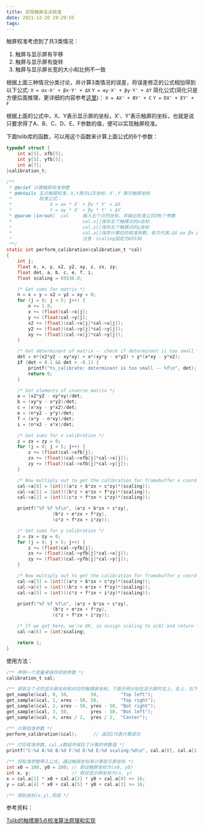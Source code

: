 ```yaml
---
title: 实现触屏五点校准
date: 2021-12-20 19:29:55
tags:
---
```


触屏校准考虑到了共3类情况：
1. 触屏与显示屏有平移
2. 触屏与显示屏有旋转
3. 触屏与显示屏长宽的大小和比例不一致

根据上面三种情况分类讨论，并计算3类情况的误差，将误差修正的公式相加得到以下公式:
`X = αx·X' + βx·Y' + ΔX`
`Y = αy·X' + βy·Y' + ΔY`
简化公式(简化只是方便后面推理，更详细的内容参考[这里](https://blog.csdn.net/witnessiz/article/details/104741588?spm=1001.2101.3001.6650.4&utm_medium=distribute.pc_relevant.none-task-blog-2%7Edefault%7ECTRLIST%7Edefault-4.no_search_link&depth_1-utm_source=distribute.pc_relevant.none-task-blog-2%7Edefault%7ECTRLIST%7Edefault-4.no_search_link))：
`X = AX' + BY' + C`
`Y = DX' + EY' + F`

根据上面的公式中，X、Y表示显示屏的坐标，X'、Y'表示触屏的坐标，也就是说只要求得了A、B、C、D、E、F参数的值，便可以实现触屏校准。

下面tslib库的函数，可以用这个函数来计算上面公式的6个参数：
```c
typedef struct {
	int x[5], xfb[5];
	int y[5], yfb[5];
	int a[7];
}calibration_t;

/**
 * @brief 计算触屏校准参数 
 * @details 五点触摸校准，X,Y表示LCD坐标，X',Y'表示触屏坐标
 *          校准公式：
 *              X = αx * X' + βx * Y' + ΔX
 *              Y = αy * X' + βy * Y' + ΔY
 * @param [in/out]  cal     输入五个点的坐标，并输出校准公式的6个参数
 *                          cal.x[]保存五个触摸点的x坐标
 *                          cal.y[]保存五个触摸点的y坐标
 *                          cal.a[]保存计算后的校准参数，依次代表:ΔX αx βx ΔY αy βy scaling
 *                          注意：scaling固定为65536
 **/
static int perform_calibration(calibration_t *cal)
{
	int j;
	float n, x, y, x2, y2, xy, z, zx, zy;
	float det, a, b, c, e, f, i;
	float scaling = 65536.0;

	/* Get sums for matrix */
	n = x = y = x2 = y2 = xy = 0;
	for (j = 0; j < 5; j++) {
		n += 1.0;
		x += (float)cal->x[j];
		y += (float)cal->y[j];
		x2 += (float)(cal->x[j]*cal->x[j]);
		y2 += (float)(cal->y[j]*cal->y[j]);
		xy += (float)(cal->x[j]*cal->y[j]);
	}

	/* Get determinant of matrix -- check if determinant is too small */
	det = n*(x2*y2 - xy*xy) + x*(xy*y - x*y2) + y*(x*xy - y*x2);
	if (det < 0.1 && det > -0.1) {
		printf("ts_calibrate: determinant is too small -- %f\n", det);
		return 0;
	}

	/* Get elements of inverse matrix */
	a = (x2*y2 - xy*xy)/det;
	b = (xy*y - x*y2)/det;
	c = (x*xy - y*x2)/det;
	e = (n*y2 - y*y)/det;
	f = (x*y - n*xy)/det;
	i = (n*x2 - x*x)/det;

	/* Get sums for x calibration */
	z = zx = zy = 0;
	for (j = 0; j < 5; j++) {
		z += (float)cal->xfb[j];
		zx += (float)(cal->xfb[j]*cal->x[j]);
		zy += (float)(cal->xfb[j]*cal->y[j]);
	}

	/* Now multiply out to get the calibration for framebuffer x coord */
	cal->a[0] = (int)((a*z + b*zx + c*zy)*(scaling));
	cal->a[1] = (int)((b*z + e*zx + f*zy)*(scaling));
	cal->a[2] = (int)((c*z + f*zx + i*zy)*(scaling));

	printf("%f %f %f\n", (a*z + b*zx + c*zy),
			     (b*z + e*zx + f*zy),
			     (c*z + f*zx + i*zy));

	/* Get sums for y calibration */
	z = zx = zy = 0;
	for (j = 0; j < 5; j++) {
		z += (float)cal->yfb[j];
		zx += (float)(cal->yfb[j]*cal->x[j]);
		zy += (float)(cal->yfb[j]*cal->y[j]);
	}

	/* Now multiply out to get the calibration for framebuffer y coord */
	cal->a[3] = (int)((a*z + b*zx + c*zy)*(scaling));
	cal->a[4] = (int)((b*z + e*zx + f*zy)*(scaling));
	cal->a[5] = (int)((c*z + f*zx + i*zy)*(scaling));

	printf("%f %f %f\n", (a*z + b*zx + c*zy),
			     (b*z + e*zx + f*zy),
			     (c*z + f*zx + i*zy));

	/* If we got here, we're OK, so assign scaling to a[6] and return */
	cal->a[6] = (int)scaling;

	return 1;
}
```

使用方法：
```c
/** 声明一个变量来保存校验参数 */
calibration_t cal;

/** 获取五个点的显示屏坐标和对应的触摸屏坐标。下面示例分别在显示屏的左上、右上、右下、左下和中间设置了一个触点，并通过get_sample读取用户触摸触点时返回的显示屏坐标和触屏坐标，依次将读取的数据保存到cal变量中，显示屏坐标保存在cal.xfb[]和cal.yfb[]中，触屏坐标保存在cal.x[]和cal.y[]中 */
get_sample(&cal, 0, 50,        50,        "Top left");
get_sample(&cal, 1, xres - 50, 50,        "Top right");
get_sample(&cal, 2, xres - 50, yres - 50, "Bot right");
get_sample(&cal, 3, 50,        yres - 50, "Bot left");
get_sample(&cal, 4, xres / 2,  yres / 2,  "Center");

/** 计算校准参数 */
perform_calibration(&cal);      // 返回1代表计算成功

/** 打印校准参数，cal.a数组中保存了计算的参数值 */
printf("C:%d A:%d B:%d F:%d D:%d E:%d scaling:%d\n", cal.a[0], cal.a[1], cal.a[2], cal.a[3], cal.a[4], cal.a[5], cal.a[6]);

/** 将校准参数带入公式，通过触屏坐标来计算显示屏坐标 */
int x0 = 100, y0 = 200; // 假设触屏坐标为(x0, y0)     
int x, y;               // 假设显示屏坐标为(x, y)
x = cal.a[1] * x0 + cal.a[2] * y0 + cal.a[0] >> 16;
y = cal.a[4] * x0 + cal.a[5] * y0 + cal.a[3] >> 16;

/** 得到坐标(x,y),完成 */
```

参考资料：

[Tslib的触摸屏5点校准算法原理和实现](https://blog.csdn.net/witnessiz/article/details/104741588?spm=1001.2101.3001.6650.4&utm_medium=distribute.pc_relevant.none-task-blog-2%7Edefault%7ECTRLIST%7Edefault-4.no_search_link&depth_1-utm_source=distribute.pc_relevant.none-task-blog-2%7Edefault%7ECTRLIST%7Edefault-4.no_search_link)

